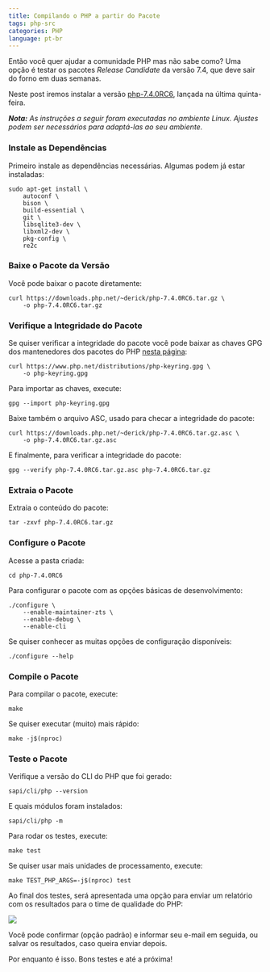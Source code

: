```yaml
---
title: Compilando o PHP a partir do Pacote
tags: php-src
categories: PHP
language: pt-br
---
```


Então você quer ajudar a comunidade PHP mas não sabe como? Uma opção é testar os
pacotes <em>Release Candidate</em> da versão 7.4, que deve sair do forno em duas
semanas.

Neste post iremos instalar a versão [php-7.4.0RC6][package-news], lançada na
última quinta-feira.

_**Nota:** As instruções a seguir foram executadas no ambiente Linux. Ajustes
podem ser necessários para adaptá-las ao seu ambiente._

### Instale as Dependências

Primeiro instale as dependências necessárias. Algumas podem já estar instaladas:

<pre>
<code class="bash">sudo apt-get install \
    autoconf \
    bison \
    build-essential \
    git \
    libsqlite3-dev \
    libxml2-dev \
    pkg-config \
    re2c</code>
</pre>

### Baixe o Pacote da Versão

Você pode baixar o pacote diretamente:

<pre>
<code class="bash">curl https://downloads.php.net/~derick/php-7.4.0RC6.tar.gz \
    -o php-7.4.0RC6.tar.gz</code>
</pre>

### Verifique a Integridade do Pacote

Se quiser verificar a integridade do pacote você pode baixar as chaves GPG dos
mantenedores dos pacotes do PHP [nesta página][gpg-keys]:

<pre>
<code class="bash">curl https://www.php.net/distributions/php-keyring.gpg \
    -o php-keyring.gpg</code>
</pre>

Para importar as chaves, execute:

<pre>
<code class="bash">gpg --import php-keyring.gpg</code>
</pre>

Baixe também o arquivo ASC, usado para checar a integridade do pacote: 

<pre>
<code class="bash">curl https://downloads.php.net/~derick/php-7.4.0RC6.tar.gz.asc \
    -o php-7.4.0RC6.tar.gz.asc</code>
</pre>

E finalmente, para verificar a integridade do pacote:

<pre>
<code class="bash">gpg --verify php-7.4.0RC6.tar.gz.asc php-7.4.0RC6.tar.gz</code>
</pre>

### Extraia o Pacote

Extraia o conteúdo do pacote:

<pre>
<code class="bash">tar -zxvf php-7.4.0RC6.tar.gz</code>
</pre>

### Configure o Pacote

Acesse a pasta criada:

<pre>
<code class="bash">cd php-7.4.0RC6</code>
</pre>

Para configurar o pacote com as opções básicas de desenvolvimento:

<pre>
<code class="bash">./configure \
    --enable-maintainer-zts \
    --enable-debug \
    --enable-cli</code>
</pre>

Se quiser conhecer as muitas opções de configuração disponíveis:

<pre>
<code class="bash">./configure --help</code>
</pre>

### Compile o Pacote 

Para compilar o pacote, execute:

<pre>
<code class="bash">make</code>
</pre>

Se quiser executar (muito) mais rápido:

<pre>
<code class="bash">make -j$(nproc)</code>
</pre>

### Teste o Pacote

Verifique a versão do CLI do PHP que foi gerado:

<pre>
<code class="bash">sapi/cli/php --version</code>
</pre>

E quais módulos foram instalados:

<pre>
<code class="bash">sapi/cli/php -m</code>
</pre>

Para rodar os testes, execute:

<pre>
<code class="bash">make test</code>
</pre>

Se quiser usar mais unidades de processamento, execute:

<pre>
<code class="bash">make TEST_PHP_ARGS=-j$(nproc) test</code>
</pre>

Ao final dos testes, será apresentada uma opção para enviar um relatório com os
resultados para o time de qualidade do PHP:

<img src="{{ site.url }}/content/posts/pt-br/2019/11/compilando-o-php-a-partir-do-pacote/qa-report-prompt.png" />

Você pode confirmar (opção padrão) e informar seu e-mail em seguida, ou salvar
os resultados, caso queira enviar depois.

Por enquanto é isso. Bons testes e até a próxima!

[gpg-keys]: https://www.php.net/gpg-keys.php
[package-news]: https://www.php.net/archive/2019.php#2019-11-14-1
[sammy-post]: https://www.sammyk.me/compiling-php-from-source-writing-tests-for-php-source
